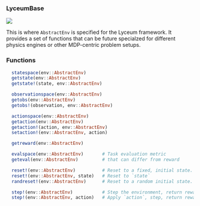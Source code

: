 ### LyceumBase

[![](https://github.com/Lyceum/LyceumBase.jl/workflows/CI/badge.svg)](https://github.com/Lyceum/LyceumBase.jl/actions)

This is where `AbstractEnv` is specified for the Lyceum framework. It provides a set of functions that can be future specialzed for different physics engines or other MDP-centric problem setups.

### Functions

```julia
  statespace(env::AbstractEnv)
  getstate(env::AbstractEnv)
  getstate!(state, env::AbstractEnv)

  observationspace(env::AbstractEnv)
  getobs(env::AbstractEnv)
  getobs!(observation, env::AbstractEnv)

  actionspace(env::AbstractEnv)
  getaction(env::AbstractEnv)
  getaction!(action, env::AbstractEnv)
  setaction!(env::AbstractEnv, action)

  getreward(env::AbstractEnv)

  evalspace(env::AbstractEnv)       # Task evaluation metric
  geteval(env::AbstractEnv)         # that can differ from reward

  reset!(env::AbstractEnv)          # Reset to a fixed, initial state.
  reset!(env::AbstractEnv, state)   # Reset to `state`
  randreset!(env::AbstractEnv)      # Reset to a random initial state.

  step!(env::AbstractEnv)           # Step the environment, return reward.
  step!(env::AbstractEnv, action)   # Apply `action`, step, return reward.
```

